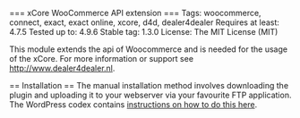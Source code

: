 === xCore WooCommerce API extension ===
Tags: woocommerce, connect, exact, exact online, xcore, d4d, dealer4dealer
Requires at least: 4.7.5
Tested up to: 4.9.6
Stable tag: 1.3.0
License: The MIT License (MIT)

This module extends the api of Woocommerce and is needed for the usage of the xCore. For more information or support see http://www.dealer4dealer.nl.

== Installation ==
The manual installation method involves downloading the plugin and uploading it to your webserver via your favourite FTP application. The WordPress codex contains [instructions on how to do this here](https://codex.wordpress.org/Managing_Plugins#Manual_Plugin_Installation).